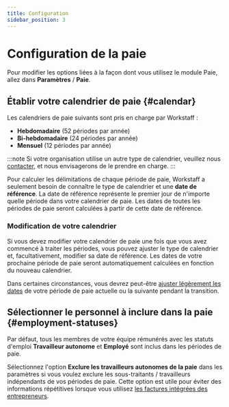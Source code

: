```yaml
---
title: Configuration
sidebar_position: 3
---
```


# Configuration de la paie

Pour modifier les options liées à la façon dont vous utilisez le module Paie, allez dans **Paramètres** / **Paie**.

## Établir votre calendrier de paie {#calendar}

Les calendriers de paie suivants sont pris en charge par Workstaff :

- **Hebdomadaire** (52 périodes par année)
- **Bi-hebdomadaire** (24 périodes par année)
- **Mensuel** (12 périodes par année)

:::note
Si votre organisation utilise un autre type de calendrier, veuillez nous [contacter](mailto:help@workstaff.app), et nous envisagerons de le prendre en charge.
:::

Pour calculer les délimitations de chaque période de paie, Workstaff a seulement besoin de connaître le type de calendrier et une **date de référence**.
La date de référence représente le premier jour de n'importe quelle période dans votre calendrier de paie. Les dates de toutes les périodes de paie seront calculées à partir de cette date de référence.

### Modification de votre calendrier

Si vous devez modifier votre calendrier de paie une fois que vous avez commencé à traiter les périodes, vous pouvez ajuster le type de calendrier et, facultativement, modifier sa date de référence. Les dates de votre prochaine période de paie seront automatiquement calculées en fonction du nouveau calendrier.

Dans certaines circonstances, vous devrez peut-être [ajuster légèrement les dates](./workflow.md#resize) de votre période de paie actuelle ou la suivante pendant la transition.

## Sélectionner le personnel à inclure dans la paie {#employment-statuses}

Par défaut, tous les membres de votre équipe rémunérés avec les statuts d'emploi **Travailleur autonome** et **Employé** sont inclus dans les périodes de paie.

Sélectionnez l'option **Exclure les travailleurs autonomes de la paie** dans les paramètres si vous voulez exclure les sous-traitants / travailleurs indépendants de vos périodes de paie. Cette option est utile pour éviter des informations répétitives lorsque vous utilisez [les factures intégrées des entrepreneurs](../invoicing/index.md).
